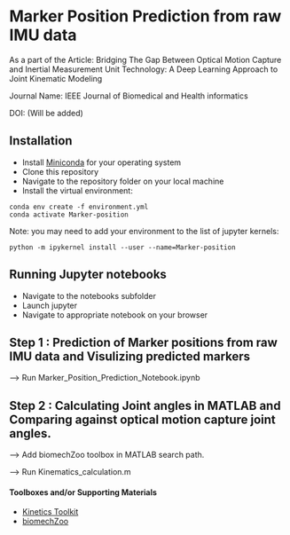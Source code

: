 # Marker Position Prediction from raw IMU data
As a part of the Article: Bridging The Gap Between Optical Motion Capture and Inertial Measurement Unit Technology: A Deep Learning Approach to Joint Kinematic Modeling

Journal Name: IEEE Journal of Biomedical and Health informatics

DOI: (Will be added)

## Installation
- Install [Miniconda](https://docs.anaconda.com/miniconda/) for your operating system 
- Clone this repository
- Navigate to the repository folder on your local machine
- Install the virtual environment:
```
conda env create -f environment.yml
conda activate Marker-position
```
Note: you may need to add your environment to the list of jupyter kernels:
```
python -m ipykernel install --user --name=Marker-position
```

## Running Jupyter notebooks
- Navigate to the notebooks subfolder
- Launch jupyter
- Navigate to appropriate notebook on your browser

## Step 1 : Prediction of Marker positions from raw IMU data and Visulizing predicted markers
  --> Run Marker_Position_Prediction_Notebook.ipynb

## Step 2 : Calculating Joint angles in MATLAB and Comparing against optical motion capture joint angles.
 --> Add biomechZoo toolbox in MATLAB search path.
 
 --> Run Kinematics_calculation.m

#### Toolboxes and/or Supporting Materials

- [Kinetics Toolkit](https://kineticstoolkit.uqam.ca/doc/index.php)
- [biomechZoo](https://github.com/PhilD001/biomechZoo)
